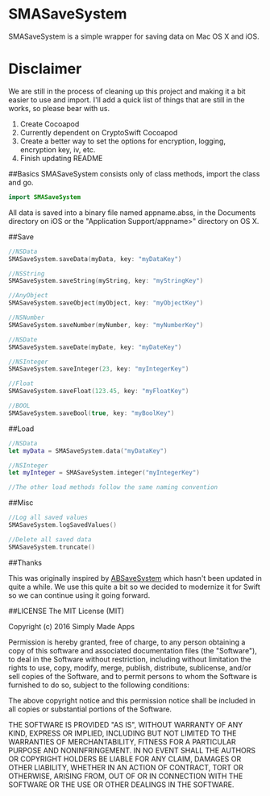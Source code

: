 # SMASaveSystem

SMASaveSystem is a simple wrapper for saving data on Mac OS X and iOS.

# Disclaimer

We are still in the process of cleaning up this project and making it a bit easier to use and import. I'll add a quick list of things that are still in the works, so please bear with us.

1. Create Cocoapod
2. Currently dependent on CryptoSwift Cocoapod
3. Create a better way to set the options for encryption, logging, encryption key, iv, etc.
4. Finish updating README

##Basics
SMASaveSystem consists only of class methods, import the class and go.
```swift 
import SMASaveSystem
```
All data is saved into a binary file named appname.abss, in the Documents directory on iOS or the "Application Support/appname>" directory on OS X.

##Save 
```swift
//NSData
SMASaveSystem.saveData(myData, key: "myDataKey")

//NSString
SMASaveSystem.saveString(myString, key: "myStringKey")

//AnyObject
SMASaveSystem.saveObject(myObject, key: "myObjectKey")

//NSNumber
SMASaveSystem.saveNumber(myNumber, key: "myNumberKey")

//NSDate
SMASaveSystem.saveDate(myDate, key: "myDateKey")

//NSInteger
SMASaveSystem.saveInteger(23, key: "myIntegerKey")

//Float
SMASaveSystem.saveFloat(123.45, key: "myFloatKey")

//BOOL
SMASaveSystem.saveBool(true, key: "myBoolKey")

```

##Load
```swift
//NSData
let myData = SMASaveSystem.data("myDataKey")

//NSInteger
let myInteger = SMASaveSystem.integer("myIntegerKey")

//The other load methods follow the same naming convention
```

##Misc
```swift
//Log all saved values
SMASaveSystem.logSavedValues()

//Delete all saved data
SMASaveSystem.truncate()

```

##Thanks

This was originally inspired by [ABSaveSystem](https://github.com/alexblunck/ABSaveSystem) which hasn't been updated in quite a while. We use this quite a bit so we decided to modernize it for Swift so we can continue using it going forward.

##LICENSE
The MIT License (MIT)

Copyright (c) 2016 Simply Made Apps

Permission is hereby granted, free of charge, to any person obtaining a copy
of this software and associated documentation files (the "Software"), to deal
in the Software without restriction, including without limitation the rights
to use, copy, modify, merge, publish, distribute, sublicense, and/or sell
copies of the Software, and to permit persons to whom the Software is
furnished to do so, subject to the following conditions:

The above copyright notice and this permission notice shall be included in all
copies or substantial portions of the Software.

THE SOFTWARE IS PROVIDED "AS IS", WITHOUT WARRANTY OF ANY KIND, EXPRESS OR
IMPLIED, INCLUDING BUT NOT LIMITED TO THE WARRANTIES OF MERCHANTABILITY,
FITNESS FOR A PARTICULAR PURPOSE AND NONINFRINGEMENT. IN NO EVENT SHALL THE
AUTHORS OR COPYRIGHT HOLDERS BE LIABLE FOR ANY CLAIM, DAMAGES OR OTHER
LIABILITY, WHETHER IN AN ACTION OF CONTRACT, TORT OR OTHERWISE, ARISING FROM,
OUT OF OR IN CONNECTION WITH THE SOFTWARE OR THE USE OR OTHER DEALINGS IN THE
SOFTWARE.
